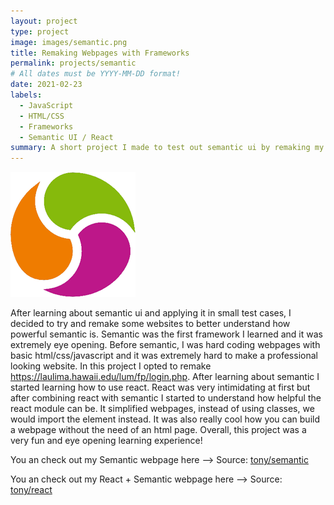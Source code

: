 ```yaml
---
layout: project
type: project
image: images/semantic.png
title: Remaking Webpages with Frameworks
permalink: projects/semantic
# All dates must be YYYY-MM-DD format!
date: 2021-02-23
labels:
  - JavaScript
  - HTML/CSS
  - Frameworks
  - Semantic UI / React
summary: A short project I made to test out semantic ui by remaking my schools webpage.
---
```


<img class="ui medium right floated rounded image" src="../images/semantic.png">

After learning about semantic ui and applying it in small test cases, I decided to try and remake some websites to better understand how powerful semantic is. Semantic was the first framework I learned and it was extremely eye opening. 
Before semantic, I was hard coding webpages with basic html/css/javascript and it was extremely hard to make a professional looking website. In this project I opted to remake
https://laulima.hawaii.edu/lum/fp/login.php.
After learning about semantic I started learning how to use react. React was very intimidating at first but after combining react with semantic I started to understand how helpful 
the react module can be. It simplified webpages, instead of using classes, we would import the element instead. It was also really cool how you can build a webpage without the 
need of an html page.
Overall, this project was a very fun and eye opening learning experience!
 
You an check out my Semantic webpage here -->
Source: <a href="https://github.com/tonylong1314520/laulima"><i class="large github icon"></i>tony/semantic</a> 

You an check out my React + Semantic webpage here -->
Source: <a href="https://github.com/tonylong1314520/laulima-react"><i class="large github icon"></i>tony/react</a>
